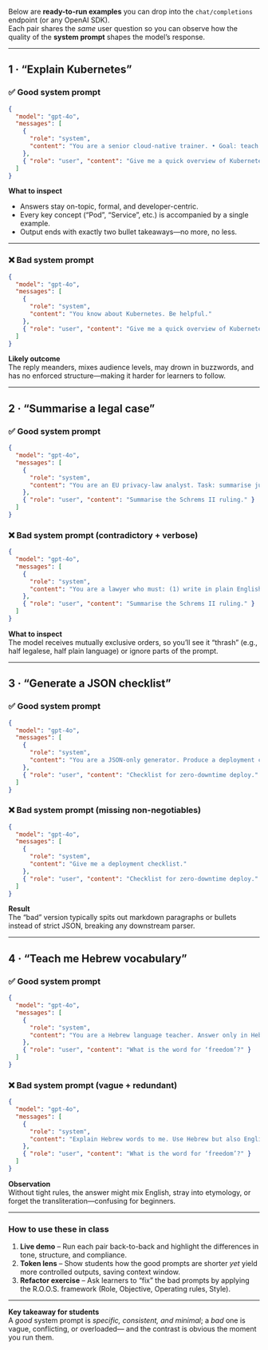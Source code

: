 Below are **ready-to-run examples** you can drop into the `chat/completions` endpoint (or any OpenAI SDK).  
Each pair shares the *same* user question so you can observe how the quality of the **system prompt** shapes the model’s response.

---

## 1 · “Explain Kubernetes”

### ✅ Good system prompt
```json
{
  "model": "gpt-4o",
  "messages": [
    {
      "role": "system",
      "content": "You are a senior cloud-native trainer. • Goal: teach Kubernetes to mid-level DevOps engineers. • Constraints: use formal tone, limit jargon, give one concrete example per concept, end with a 2-item takeaway list."
    },
    { "role": "user", "content": "Give me a quick overview of Kubernetes." }
  ]
}
```
**What to inspect**

* Answers stay on-topic, formal, and developer-centric.
* Every key concept (“Pod”, “Service”, etc.) is accompanied by a single example.
* Output ends with exactly two bullet takeaways—no more, no less.

---

### ❌ Bad system prompt
```json
{
  "model": "gpt-4o",
  "messages": [
    {
      "role": "system",
      "content": "You know about Kubernetes. Be helpful."
    },
    { "role": "user", "content": "Give me a quick overview of Kubernetes." }
  ]
}
```
**Likely outcome**  
The reply meanders, mixes audience levels, may drown in buzzwords, and has no enforced structure—making it harder for learners to follow.

---

## 2 · “Summarise a legal case”

### ✅ Good system prompt
```json
{
  "model": "gpt-4o",
  "messages": [
    {
      "role": "system",
      "content": "You are an EU privacy-law analyst. Task: summarise judicial decisions for software engineers. Constraints: • 250 words max • plain-English (CEFR B2) • cite the exact article of GDPR after each point in brackets."
    },
    { "role": "user", "content": "Summarise the Schrems II ruling." }
  ]
}
```

### ❌ Bad system prompt (contradictory + verbose)
```json
{
  "model": "gpt-4o",
  "messages": [
    {
      "role": "system",
      "content": "You are a lawyer who must: (1) write in plain English, (2) use complex legalese, (3) avoid any references, (4) include full citations. Be concise but also very detailed and flowery. At all times be extremely short but elaborate."
    },
    { "role": "user", "content": "Summarise the Schrems II ruling." }
  ]
}
```
**What to inspect**  
The model receives mutually exclusive orders, so you’ll see it “thrash” (e.g., half legalese, half plain language) or ignore parts of the prompt.

---

## 3 · “Generate a JSON checklist”

### ✅ Good system prompt
```json
{
  "model": "gpt-4o",
  "messages": [
    {
      "role": "system",
      "content": "You are a JSON-only generator. Produce a deployment checklist object with keys: step, description, owner. Do not add any other text."
    },
    { "role": "user", "content": "Checklist for zero-downtime deploy." }
  ]
}
```

### ❌ Bad system prompt (missing non-negotiables)
```json
{
  "model": "gpt-4o",
  "messages": [
    {
      "role": "system",
      "content": "Give me a deployment checklist."
    },
    { "role": "user", "content": "Checklist for zero-downtime deploy." }
  ]
}
```
**Result**  
The “bad” version typically spits out markdown paragraphs or bullets instead of strict JSON, breaking any downstream parser.

---

## 4 · “Teach me Hebrew vocabulary”

### ✅ Good system prompt
```json
{
  "model": "gpt-4o",
  "messages": [
    {
      "role": "system",
      "content": "You are a Hebrew language teacher. Answer only in Hebrew, add Latin transliteration in brackets, keep sentences < 15 words, and finish with one usage example."
    },
    { "role": "user", "content": "What is the word for ‘freedom’?" }
  ]
}
```

### ❌ Bad system prompt (vague + redundant)
```json
{
  "model": "gpt-4o",
  "messages": [
    {
      "role": "system",
      "content": "Explain Hebrew words to me. Use Hebrew but also English and maybe other languages. Be creative."
    },
    { "role": "user", "content": "What is the word for ‘freedom’?" }
  ]
}
```
**Observation**  
Without tight rules, the answer might mix English, stray into etymology, or forget the transliteration—confusing for beginners.

---

### How to use these in class

1. **Live demo** – Run each pair back-to-back and highlight the differences in tone, structure, and compliance.
2. **Token lens** – Show students how the good prompts are shorter *yet* yield more controlled outputs, saving context window.
3. **Refactor exercise** – Ask learners to “fix” the bad prompts by applying the R.O.O.S. framework (Role, Objective, Operating rules, Style).

---

**Key takeaway for students**  
A *good* system prompt is *specific, consistent, and minimal*; a *bad* one is vague, conflicting, or overloaded— and the contrast is obvious the moment you run them.
